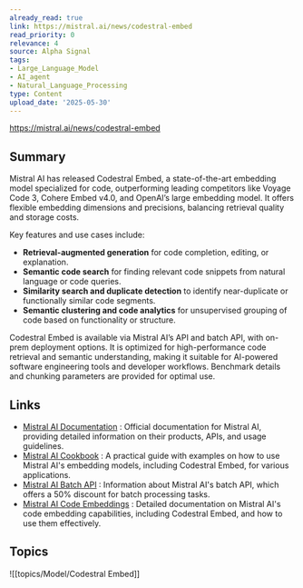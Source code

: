 ```yaml
---
already_read: true
link: https://mistral.ai/news/codestral-embed
read_priority: 0
relevance: 4
source: Alpha Signal
tags:
- Large_Language_Model
- AI_agent
- Natural_Language_Processing
type: Content
upload_date: '2025-05-30'
---
```


https://mistral.ai/news/codestral-embed
## Summary

Mistral AI has released Codestral Embed, a state-of-the-art embedding model specialized for code, outperforming leading competitors like Voyage Code 3, Cohere Embed v4.0, and OpenAI’s large embedding model. It offers flexible embedding dimensions and precisions, balancing retrieval quality and storage costs.

Key features and use cases include:
- **Retrieval-augmented generation** for code completion, editing, or explanation.
- **Semantic code search** for finding relevant code snippets from natural language or code queries.
- **Similarity search and duplicate detection** to identify near-duplicate or functionally similar code segments.
- **Semantic clustering and code analytics** for unsupervised grouping of code based on functionality or structure.

Codestral Embed is available via Mistral AI’s API and batch API, with on-prem deployment options. It is optimized for high-performance code retrieval and semantic understanding, making it suitable for AI-powered software engineering tools and developer workflows. Benchmark details and chunking parameters are provided for optimal use.
## Links

- [Mistral AI Documentation](https://docs.mistral.ai/) : Official documentation for Mistral AI, providing detailed information on their products, APIs, and usage guidelines.
- [Mistral AI Cookbook](https://colab.research.google.com/github/mistralai/cookbook/blob/main/mistral/embeddings/code_embedding.ipynb) : A practical guide with examples on how to use Mistral AI's embedding models, including Codestral Embed, for various applications.
- [Mistral AI Batch API](https://docs.mistral.ai/capabilities/batch/) : Information about Mistral AI's batch API, which offers a 50% discount for batch processing tasks.
- [Mistral AI Code Embeddings](https://docs.mistral.ai/capabilities/embeddings/code_embeddings/) : Detailed documentation on Mistral AI's code embedding capabilities, including Codestral Embed, and how to use them effectively.

## Topics

![[topics/Model/Codestral Embed]]